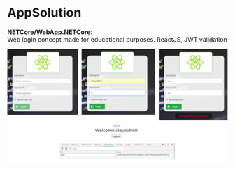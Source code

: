 # AppSolution

<b>NETCore/WebApp.NETCore</b>:
</br>
Web login concept made for educational purposes.
ReactJS, JWT validation


![promisechains](https://github.com/domkris/files/blob/master/web_api_short.png?raw=true)
</br>

